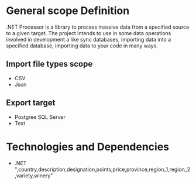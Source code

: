# General scope Definition

.NET Processor is a library to process massive data from a specified source to a given target. The project intends to use in some data operations involved in development a like sync databases, importing data into a specified database, importing data to your code in many ways.

## Import file types scope
- CSV
- Json

## Export target
* Postgree SQL Server
* Text


# Technologies and Dependencies

- .NET
",country,description,designation,points,price,province,region_1,region_2,variety,winery"